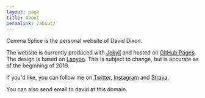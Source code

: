 ```yaml
---
layout: page
title: About
permalink: /about/
---
```


Comma Splice is the personal website of David Dixon.

The website is currently produced with [Jekyll][1] and hosted on [GitHub Pages][2]. The design is based on [Lanyon][3]. This is subject to change, but is accurate as of the beginning of 2019.

If you'd like, you can follow me on [Twitter][4], [Instagram][5] and [Strava][6].

You can also send email to david at this domain.


[1]: https://jekyllrb.com
[2]: https://pages.github.com
[3]: http://lanyon.getpoole.com
[4]: https://twitter.com/davidixon
[5]: https://www.instagram.com/atdavidixon/
[6]: https://www.strava.com/athletes/davidixon
